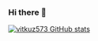 ### Hi there 👋

<!--
**vitkuz573/vitkuz573** is a ✨ _special_ ✨ repository because its `README.md` (this file) appears on your GitHub profile.

Here are some ideas to get you started:

- 🔭 I’m currently working on ...
- 🌱 I’m currently learning ...
- 👯 I’m looking to collaborate on ...
- 🤔 I’m looking for help with ...
- 💬 Ask me about ...
- 📫 How to reach me: ...
- 😄 Pronouns: ...
- ⚡ Fun fact: ...
-->

[![vitkuz573 GitHub stats](https://github-readme-stats.vercel.app/api?username=vitkuz573&theme=tokyonight)](https://github.com/vitkuz573)
